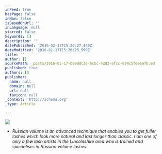 ```yaml
---
inFeed: true
hasPage: false
inNav: false
isBasedOnUrl: ''
inLanguage: null
starred: false
keywords: []
description: ''
datePublished: '2016-02-17T15:20:27.449Z'
dateModified: '2016-02-17T15:20:25.599Z'
title: ''
author: []
sourcePath: _posts/2016-02-17-b8eddc36-bcbc-42d3-afcc-634c5f6e6a7b.md
published: true
authors: []
publisher:
  name: null
  domain: null
  url: null
  favicon: null
_context: 'http://schema.org'
_type: Article

---
```

![](https://s3-us-west-2.amazonaws.com/the-grid-img/p/7c35f640c90e134e0eb5a2866d32d2942bbac98b.jpg)

* _Russian volume is an advanced technique that enables you to get fuller lashes which look more natural and last longer than classic. I am one of only a few lash artists in the Lincolnshire area who is trained and specialises in Russian volume lashes_